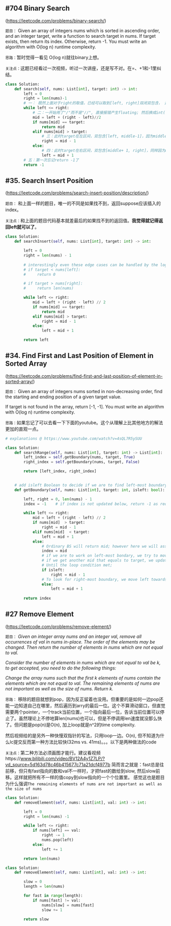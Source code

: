 ## #704 Binary Search 
(https://leetcode.com/problems/binary-search/)

`题目：`
Given an array of integers nums which is sorted in ascending order, and an integer target, write a function to search target in nums. If target exists, then return its index. Otherwise, return -1.
You must write an algorithm with O(log n) runtime complexity.

`思路：`暂时觉得一看见 O(log n)就往binary上想。

`关注点：`这题已经看过一次视频，听过一次讲座，还是写不对。在=、+1和-1里纠结。 

```python
class Solution:
    def search(self, nums: List[int], target: int) -> int:
        left = 0
        right = len(nums)-1  
        # 一： 既然上面对于right的取值，已经可以取到[left, right]双闭双包含， 这里就应该加等号。可以想到特殊情况如只有1个number，两个index必然重合
        while left <= right:
            # 二：一开始用了"/"而不是"//", 直接报错产生floating; 然后换成int(), 最后换成答案里的//。这个两个应该都是向下取整，结果是一样的。
            mid = left + (right - left)//2
            if nums[mid] == target:
                return mid
            elif nums[mid] > target:
                # 三：此时target在左区间，双包含[left, middle-1]，因为middle已经看过了，直接看到middle左边一个数就可以了。 
                right = mid - 1 
            else:
                # 四：此时target在右区间，双包含[middle+ 1, right]，同样因为middle已经看过了，直接看到middle右边一个数就可以了。
                left = mid + 1
        # 五：第一次忘记return -1了
        return -1
```
## #35. Search Insert Position
(https://leetcode.com/problems/search-insert-position/description/)

`题目：`
和上面一样的题目，唯一的不同是如果找不到，返回suppose应该插入的index。

`关注点：`和上面的题目代码基本就差最后的如果找不到的返回值。**我觉得就记得返回left就可以了**。

```python
class Solution:
    def searchInsert(self, nums: List[int], target: int) -> int:

        left = 0
        right = len(nums) - 1
        
        # interestingly even these edge cases can be handled by the logic below which returns left
        # if target < nums[left]:
        #     return 0

        # if target > nums[right]:
        #     return len(nums)

        while left <= right: 
            mid = left + (right - left) // 2
            if nums[mid] == target: 
                return mid
            elif nums[mid] > target:
                right = mid - 1
            else:
                left = mid + 1

        return left
```
## #34. Find First and Last Position of Element in Sorted Array
(https://leetcode.com/problems/find-first-and-last-position-of-element-in-sorted-array/)

`题目：`
Given an array of integers nums sorted in non-decreasing order, find the starting and ending position of a given target value.

If target is not found in the array, return [-1, -1]. You must write an algorithm with O(log n) runtime complexity.

`思路：`如果忘记了可以去看一下下面的youtube。这个从理解上比其他地方的解法更加的直观一点。

```python
# explanations @ https://www.youtube.com/watch?v=4sQL7R5ySUU

class Solution:
    def searchRange(self, nums: List[int], target: int) -> List[int]:
        left_index = self.getBoundary(nums, target, True)
        right_index = self.getBoundary(nums, target, False)

        return [left_index, right_index]
    

    # add isleft Boolean to decide if we are to find left-most boundary or right
    def getBoundary(self, nums: List[int], target: int, isleft: bool):

        left, right = 0, len(nums) - 1
        index = -1    # if index is not updated below, return -1 as required

        while left <= right:
            mid = left + (right - left) // 2
            if nums[mid]  > target:
                right = mid - 1
            elif nums[mid]  < target:
                left = mid + 1
            else:
                # Ordinary BS will return mid; however here we will assign mid value to index, and keep looking from here
                index = mid
                # if we are to work on left-most bondary, we try to move the right towards left, and get into loop again. 
                # if we get another mid that equals to target, we update index above; otherwise keep the previous index value;
                # Until the loop condition met; 
                if isleft:
                    right = mid - 1
                # To look for right-most boundary, we move left towards right
                else:
                    left = mid + 1
        
        return index 
```

## #27 Remove Element 
(https://leetcode.com/problems/remove-element/)

`题目：`
_Given an integer array nums and an integer val, remove all occurrences of val in nums in-place. The order of the elements may be changed. Then return the number of elements in nums which are not equal to val._

_Consider the number of elements in nums which are not equal to val be k, to get accepted, you need to do the following things:_

_Change the array nums such that the first k elements of nums contain the elements which are not equal to val. The remaining elements of nums are not important as well as the size of nums.
Return k._

`思路：` 移除的题目就想到pop，因为反正留着也没用。但重要的是如何一边pop还能一边知道自己在哪里，然后遍历到arry的最后一位。这个不算滑动窗口，但直觉需要两个pointer，一个track当前位置，一个指向最后一位，告诉当前位置可以停止了。虽然理论上不停地算len(nums)也可以，但是不停调用len速度就没那么快了。但问题是pop(n)是O(n), 加上loop就是n^2的time complexity. 

然后视频给的是另外一种快慢双指针的写法，只用loop一边。O(n), 但不知道为什么lc提交反而第一种方法比较快(32ms vs. 41ms)。。。以下是两种做法的code


`关注点：`第二种方法必须画图才能行。建议看视频https://www.bilibili.com/video/BV12A4y1Z7LP/?vd_source=5d163d78c46b415677c71a21dcf4977b
简而言之就是：fast总是往前移，但只有fast指向的数和val不一样时，才把fast的数给到slow, 然后slow前移。这样就把所有不一样的值copy到slow指向的一个个位置里。
感觉这也是题目为什么强调`The remaining elements of nums are not important as well as the size of nums`

```python
class Solution:
    def removeElement(self, nums: List[int], val: int) -> int:

        left = 0
        right = len(nums) -1 

        while left <= right:
            if nums[left] == val:
                right -= 1
                nums.pop(left)
            else:
                left += 1

        return len(nums)
```

```python
class Solution:
    def removeElement(self, nums: List[int], val: int) -> int:

        slow = 0
        length = len(nums)

        for fast in range(length):
            if nums[fast] != val:
                nums[slow] = nums[fast]
                slow += 1
        
        return slow
```
